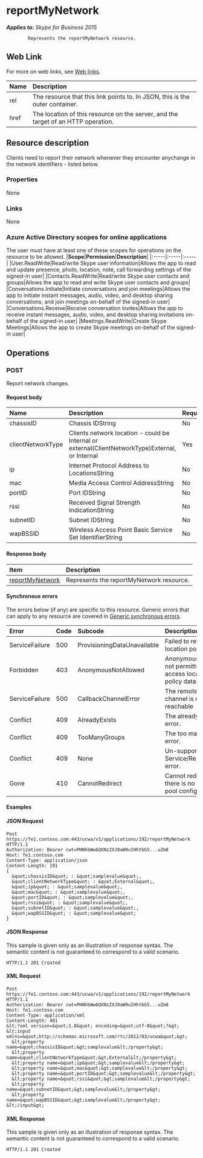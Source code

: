 # reportMyNetwork

 _**Applies to:** Skype for Business 2015_


            Represents the reportMyNetwork resource.
            

## Web Link
<a name = "sectionSection0"> </a>

For more on web links, see [Web links](WebLinks.md).


|**Name**|**Description**|
|:-----|:-----|
|rel|The resource that this link points to. In JSON, this is the outer container.|
|href|The location of this resource on the server, and the target of an HTTP operation.|

## Resource description
<a name = "sectionSection1"> </a>

Clients need to report their network whenever they encounter anychange in the network identifiers - listed below.

### Properties



None

### Links



None

### Azure Active Directory scopes for online applications



The user must have at least one of these scopes for operations on the resource to be allowed.
|**Scope**|**Permission**|**Description**|
|:-----|:-----|:-----|
|User.ReadWrite|Read/write Skype user information|Allows the app to read and update presence, photo, location, note, call forwarding settings of the signed-in user|
|Contacts.ReadWrite|Read/write Skype user contacts and groups|Allows the app to read and write Skype user contacts and groups|
|Conversations.Initiate|Initiate conversations and join meetings|Allows the app to initiate instant messages, audio, video, and desktop sharing conversations; and join meetings on-behalf of the signed-in user|
|Conversations.Receive|Receive conversation invites|Allows the app to receive instant messages, audio, video, and desktop sharing invitations on-behalf of the signed-in user|
|Meetings.ReadWrite|Create Skype Meetings|Allows the app to create Skype meetings on-behalf of the signed-in user|

## Operations



<a name="sectionSection2"></a>

### POST




Report network changes.

#### Request body




|**Name**|**Description**|**Required?**|
|:-----|:-----|:-----|
|chassisID|Chassis IDString|No|
|clientNetworkType|Clients network location - could be Internal or external(ClientNetworkType)External, or Internal|Yes|
|ip|Internet Protocol Address to LocationsString|No|
|mac|Media Access Control AddressString|No|
|portID|Port IDString|No|
|rssi|Received Signal Strength IndicationString|No|
|subnetID|Subnet IDString|No|
|wapBSSID|Wireless Access Point Basic Service Set IdentifierString|No|

#### Response body



|**Item**|**Description**|
|:-----|:-----|
|[reportMyNetwork](ReportMyNetworkResource_ref.md)|Represents the reportMyNetwork resource.|

#### Synchronous errors



The errors below (if any) are specific to this resource. Generic errors that can apply to any resource are covered in [Generic synchronous errors](GenericSynchronousErrors.md).

|**Error**|**Code**|**Subcode**|**Description**|
|:-----|:-----|:-----|:-----|
|ServiceFailure|500|ProvisioningDataUnavailable|Failed to retrieve location policy data.|
|Forbidden|403|AnonymousNotAllowed|Anonymous users are not permitted to access location policy data.|
|ServiceFailure|500|CallbackChannelError|The remote event channel is not reachable|
|Conflict|409|AlreadyExists|The already exists error.|
|Conflict|409|TooManyGroups|The too many groups error.|
|Conflict|409|None|Un-supported Service/Resource/API error.|
|Gone|410|CannotRedirect|Cannot redirect since there is no back up pool configured.|

#### Examples




#### JSON Request




```
Post https://fe1.contoso.com:443/ucwa/v1/applications/192/reportMyNetwork HTTP/1.1
Authorization: Bearer cwt=PHNhbWw6QXNzZXJ0aW9uIHhtbG5...uZm8
Host: fe1.contoso.com
Content-Type: application/json
Content-Length: 191
{
  &quot;chassisID&quot; : &quot;samplevalue&quot;,
  &quot;clientNetworkType&quot; : &quot;External&quot;,
  &quot;ip&quot; : &quot;samplevalue&quot;,
  &quot;mac&quot; : &quot;samplevalue&quot;,
  &quot;portID&quot; : &quot;samplevalue&quot;,
  &quot;rssi&quot; : &quot;samplevalue&quot;,
  &quot;subnetID&quot; : &quot;samplevalue&quot;,
  &quot;wapBSSID&quot; : &quot;samplevalue&quot;
}
```


#### JSON Response



This sample is given only as an illustration of response syntax. The semantic content is not guaranteed to correspond to a valid scenario.
```
HTTP/1.1 201 Created

```


#### XML Request




```
Post https://fe1.contoso.com:443/ucwa/v1/applications/192/reportMyNetwork HTTP/1.1
Authorization: Bearer cwt=PHNhbWw6QXNzZXJ0aW9uIHhtbG5...uZm8
Host: fe1.contoso.com
Content-Type: application/xml
Content-Length: 481
&lt;?xml version=&quot;1.0&quot; encoding=&quot;utf-8&quot;?&gt;
&lt;input xmlns=&quot;http://schemas.microsoft.com/rtc/2012/03/ucwa&quot;&gt;
  &lt;property name=&quot;chassisID&quot;&gt;samplevalue&lt;/property&gt;
  &lt;property name=&quot;clientNetworkType&quot;&gt;External&lt;/property&gt;
  &lt;property name=&quot;ip&quot;&gt;samplevalue&lt;/property&gt;
  &lt;property name=&quot;mac&quot;&gt;samplevalue&lt;/property&gt;
  &lt;property name=&quot;portID&quot;&gt;samplevalue&lt;/property&gt;
  &lt;property name=&quot;rssi&quot;&gt;samplevalue&lt;/property&gt;
  &lt;property name=&quot;subnetID&quot;&gt;samplevalue&lt;/property&gt;
  &lt;property name=&quot;wapBSSID&quot;&gt;samplevalue&lt;/property&gt;
&lt;/input&gt;
```


#### XML Response



This sample is given only as an illustration of response syntax. The semantic content is not guaranteed to correspond to a valid scenario.
```
HTTP/1.1 201 Created

```


